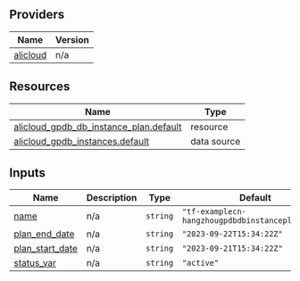 <!-- BEGIN_TF_DOCS -->
## Providers

| Name | Version |
|------|---------|
| <a name="provider_alicloud"></a> [alicloud](#provider\_alicloud) | n/a |

## Resources

| Name | Type |
|------|------|
| [alicloud_gpdb_db_instance_plan.default](https://registry.terraform.io/providers/hashicorp/alicloud/latest/docs/resources/gpdb_db_instance_plan) | resource |
| [alicloud_gpdb_instances.default](https://registry.terraform.io/providers/hashicorp/alicloud/latest/docs/data-sources/gpdb_instances) | data source |

## Inputs

| Name | Description | Type | Default | Required |
|------|-------------|------|---------|:--------:|
| <a name="input_name"></a> [name](#input\_name) | n/a | `string` | `"tf-examplecn-hangzhougpdbdbinstanceplan73766"` | no |
| <a name="input_plan_end_date"></a> [plan\_end\_date](#input\_plan\_end\_date) | n/a | `string` | `"2023-09-22T15:34:22Z"` | no |
| <a name="input_plan_start_date"></a> [plan\_start\_date](#input\_plan\_start\_date) | n/a | `string` | `"2023-09-21T15:34:22Z"` | no |
| <a name="input_status_var"></a> [status\_var](#input\_status\_var) | n/a | `string` | `"active"` | no |
<!-- END_TF_DOCS -->    